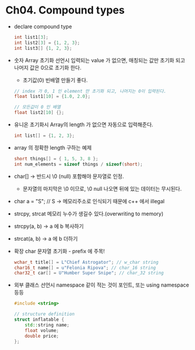 # Ch04. Compound types

* declare compound type
  ~~~c++
  int list1[3];
  int list2[3] = {1, 2, 3};
  int list3[] {1, 2, 3};
  ~~~

* 숫자 Array 초기화 선언시 입력되는 value 가 없으면, 매칭되는 값만 초기화 되고 나머지 값은 0으로 초기화 한다.
  * 초기값(0) 빈배열 만들기 좋다.
  ~~~c++
  // index 가 0, 1 인 element 만 초기화 되고, 나머지는 0이 입력된다.
  float list1[10] = {1.0, 2.0};
  
  // 모든값이 0 인 배열
  float list2[10] {};
  ~~~

* 유니온 초기화시 Array의 length 가 없으면 자동으로 입력해준다.
  ~~~c++
  int list[] = {1, 2, 3};
  ~~~

* array 의 정확한 length 구하는 예제
  ~~~c++
  short things[] = { 1, 5, 3, 8 };
  int num_elements = sizeof things / sizeof(short);
  ~~~
  

* char[] -> 반드시 \0 (null) 포함해야 문자열로 인정.
  * 문자열의 마지막은 \0 이므로, \0 null 나오면 뒤에 있는 데이터는 무시된다. 
* char a = "S"; // S -> 메모리주소로 인식되기 때문에 c++ 에서 illegal

* strcpy, strcat 메모리 누수가 생길수 있다.(overwriting to memory)
* strcpy(a, b) -> a 에 b 복사하기
* strcat(a, b) -> a 에 b 더하기


* 확장 char 문자열 초기화 - prefix 에 주목!
  ~~~c++
  wchar_t title[] = L"Chief Astrogator"; // w_char string 
  char16_t name[] = u"Felonia Ripova"; // char_16 string 
  char32_t car[] = U"Humber Super Snipe"; // char_32 string
  ~~~


* 외부 클래스 선언시 namespace 같이 적는 것이 포인트, 또는 using namespace 등등
  ~~~c++
  #include <string>
  
  // structure definition
  struct inflatable {
      std::string name; 
      float volume; 
      double price;
  };
  ~~~